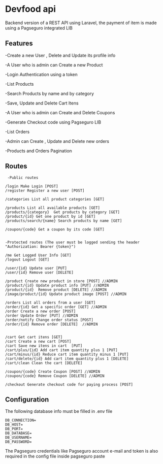 # Devfood api
Backend version of a REST API using Laravel, the payment of item is made using a Pagseguro integrated LIB 

## Features
-Create a new User , Delete and Update its profile info

-A User who is admin can Create a new Product

-Login Authentication using a token

-List Products

-Search Products by name and by category

-Save, Update and Delete Cart Itens

-A User who is admin can Create and Delete Coupons

-Generate Checkout code using Pagseguro LIB

-List Orders

-Admin  can Create , Update and Delete new orders

-Products and Orders Pagination


## Routes

     -Public routes
    
    /login Make Login [POST]
    /register Register a new user [POST]
    
    /categories List all product categories [GET]
    
    /products List all available products [GET]
    /products/{category}  Get products by category [GET]
    /product/{id} Get one product by id [GET]
    /products/search/{name} Search products by name [GET]
    
    /coupon/{code} Get a coupon by its code [GET]


    -Protected routes (The user must be logged sending the header "Authorization: Bearer {token}")
 
    /me Get Logged User Info [GET]    
    /logout Logout [GET]

    /user/{id} Update user [PUT]
    /user/{id} Remove user [DELETE] 
      
    /product Create new product in store [POST] //ADMIN
    /product/{id} Update product info [PUT] //ADMIN
    /product/{id}  Remove product [DELETE] //ADMIN
    /image/product/{id} Update product image [POST] //ADMIN

    /orders List all orders from a user [GET]
    /order/{id} Get a specific order [GET] //ADMIN
    /order Create a new order [POST] 
    /order Update Order [PUT] //ADMIN
    /order/notify Change order status [POST]
    /order/{id} Remove order [DELETE]  //ADMIN


    /cart Get cart itens [GET]
    /cart Create a new cart [POST]
    /cart Save new itens in cart  [PUT]
    /cart/plus/{id} Add cart item quantity plus 1 [PUT]
    /cart/minus/{id} Reduce cart item quantity minus 1 [PUT]
    /cart/delete/{id} Add cart item quantity plus 1 [DELETE]
    /cart/clean Clean the cart [DELETE]

    /coupon/{code} Create Coupon [POST] //ADMIN
    /coupon/{code} Remove Coupon [DELETE] //ADMIN
    
    /checkout Generate checkout code for paying process [POST]

## 

## Configuration

The following database info must be filled in .env file

    DB_CONNECTION=
    DB_HOST=
    DB_PORT=
    DB_DATABASE=
    DB_USERNAME=
    DB_PASSWORD=
    
The Pagseguro credentials like Pagseguro account e-mail and token is also required in the config file inside pagseguro paste

